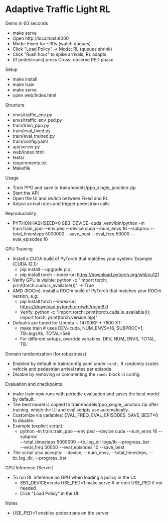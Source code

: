 # Adaptive Traffic Light RL

Demo in 60 seconds

- make serve
- Open http://localhost:8000
- Mode: Fixed for ~30s (watch queues)
- Click "Load Policy" → Mode: RL (queues shrink)
- Click "Rush hour" to spike arrivals; RL adapts
- (If pedestrians) press Cross; observe PED phase

Setup

- make install
- make train
- make serve
- open web/index.html

Structure

- envs/traffic_env.py
- envs/traffic_env_ped.py
- train/train_ppo.py
- train/eval_fixed.py
- train/eval_trained.py
- train/config.yaml
- api/server.py
- web/index.html
- tests/
- requirements.txt
- Makefile

Usage

- Train PPO and save to train/models/ppo_single_junction.zip
- Start the API
- Open the UI and switch between Fixed and RL
- Adjust arrival rates and trigger pedestrian calls

Reproducibility

- PYTHONHASHSEED=0 SB3_DEVICE=cuda .venv/bin/python -m train.train_ppo --env ped --device cuda --num_envs 16 --subproc --total_timesteps 5000000 --save_best --eval_freq 50000 --eval_episodes 10

GPU Training

- Install a CUDA build of PyTorch that matches your system. Example (CUDA 12.1):
  - pip install --upgrade pip
  - pip install torch --index-url https://download.pytorch.org/whl/cu121
- Verify GPU is visible: python -c "import torch; print(torch.cuda.is_available())" -> True
- AMD (ROCm): install a ROCm build of PyTorch that matches your ROCm version, e.g.:
  - pip install torch --index-url https://download.pytorch.org/whl/rocm6.0
  - Verify: python -c "import torch; print(torch.cuda.is_available()); import torch; print(torch.version.hip)"
- Defaults are tuned for Ubuntu + 14700KF + 7800 XT:
  - make train  # uses DEV=cuda, NUM_ENVS=16, SUBPROC=1, TB=logs/tb, TOTAL=5e6
  - For different setups, override variables: DEV, NUM_ENVS, TOTAL, TB.

Domain randomization (for robustness)

- Enabled by default in train/config.yaml under `rand:`. It randomly scales vehicle and pedestrian arrival rates per episode.
- Disable by removing or commenting the `rand:` block in config.

Evaluation and checkpoints

- make train now runs with periodic evaluation and saves the best model by default.
- The best model is copied to train/models/ppo_single_junction.zip after training,
  which the UI and eval scripts use automatically.
- Customize via variables: EVAL_FREQ, EVAL_EPISODES, SAVE_BEST=0 to disable.
- Example (explicit script):
  - python -m train.train_ppo --env ped --device cuda --num_envs 16 --subproc \
    --total_timesteps 5000000 --tb_log_dir logs/tb --progress_bar \
    --eval_freq 50000 --eval_episodes 10 --save_best
- The script also accepts: --device, --num_envs, --total_timesteps, --tb_log_dir, --progress_bar

GPU Inference (Server)

- To run RL inference on GPU when loading a policy in the UI:
  - SB3_DEVICE=cuda USE_PED=1 make serve  # or omit USE_PED if not needed
  - Click "Load Policy" in the UI.

Notes

- USE_PED=1 enables pedestrians on the server
